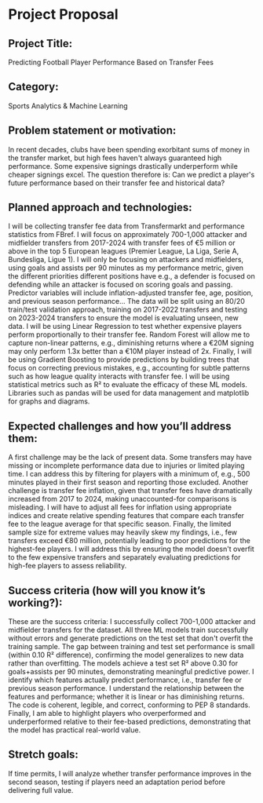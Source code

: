 # Project Proposal

## Project Title:
Predicting Football Player Performance Based on Transfer Fees

## Category:
Sports Analytics & Machine Learning

## Problem statement or motivation:
In recent decades, clubs have been spending exorbitant sums of money in the transfer market, but high fees haven't always guaranteed high performance. Some expensive signings drastically underperform while cheaper signings excel. The question therefore is: Can we predict a player's future performance based on their transfer fee and historical data?

## Planned approach and technologies:
I will be collecting transfer fee data from Transfermarkt and performance statistics from FBref. I will focus on approximately 700-1,000 attacker and midfielder transfers from 2017-2024 with transfer fees of €5 million or above in the top 5 European leagues (Premier League, La Liga, Serie A, Bundesliga, Ligue 1). I will only be focusing on attackers and midfielders, using goals and assists per 90 minutes as my performance metric, given the different priorities different positions have e.g., a defender is focused on defending while an attacker is focused on scoring goals and passing. Predictor variables will include inflation-adjusted transfer fee, age, position, and previous season performance… The data will be split using an 80/20 train/test validation approach, training on 2017-2022 transfers and testing on 2023-2024 transfers to ensure the model is evaluating unseen, new data. I will be using Linear Regression to test whether expensive players perform proportionally to their transfer fee. Random Forest will allow me to capture non-linear patterns, e.g., diminishing returns where a €20M signing may only perform 1.3x better than a €10M player instead of 2x. Finally, I will be using Gradient Boosting to provide predictions by building trees that focus on correcting previous mistakes, e.g., accounting for subtle patterns such as how league quality interacts with transfer fee. I will be using statistical metrics such as R² to evaluate the efficacy of these ML models. Libraries such as pandas will be used for data management and matplotlib for graphs and diagrams.

 ## Expected challenges and how you’ll address them:
A first challenge may be the lack of present data. Some transfers may have missing or incomplete performance data due to injuries or limited playing time. I can address this by filtering for players with a minimum of, e.g., 500 minutes played in their first season and reporting those excluded. Another challenge is transfer fee inflation, given that transfer fees have dramatically increased from 2017 to 2024, making unaccounted-for comparisons is misleading. I will have to adjust all fees for inflation using appropriate indices and create relative spending features that compare each transfer fee to the league average for that specific season. Finally, the limited sample size for extreme values may heavily skew my findings, i.e., few transfers exceed €80 million, potentially leading to poor predictions for the highest-fee players. I will address this by ensuring the model doesn't overfit to the few expensive transfers and separately evaluating predictions for high-fee players to assess reliability.


 ## Success criteria (how will you know it’s working?):
 These are the success criteria: I successfully collect 700-1,000 attacker and midfielder transfers for the dataset. All three ML models train successfully without errors and generate predictions on the test set that don't overfit the training sample. The gap between training and test set performance is small (within 0.10 R² difference), confirming the model generalizes to new data rather than overfitting. The models achieve a test set R² above 0.30 for goals+assists per 90 minutes, demonstrating meaningful predictive power. I identify which features actually predict performance, i.e., transfer fee or previous season performance. I understand the relationship between the features and performance; whether it is linear or has diminishing returns. The code is coherent, legible, and correct, conforming to PEP 8 standards. Finally, I am able to highlight players who overperformed and underperformed relative to their fee-based predictions, demonstrating that the model has practical real-world value.


  ## Stretch goals:
  If time permits, I will analyze whether transfer performance improves in the second season, testing if players need an adaptation period before delivering full value.

